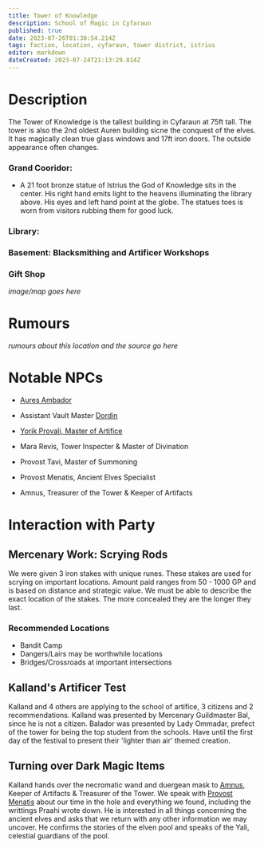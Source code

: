 ```yaml
---
title: Tower of Knowledge
description: School of Magic in Cyfaraun
published: true
date: 2023-07-26T01:30:54.214Z
tags: faction, location, cyfaraun, tower district, istrius
editor: markdown
dateCreated: 2023-07-24T21:13:29.814Z
---
```


# Description
The Tower of Knowledge is the tallest building in Cyfaraun at 75ft tall. The tower is also the 2nd oldest Auren building sicne the conquest of the elves. It has magically clean true glass windows and 17ft iron doors. The outside appearance often changes.

### Grand Cooridor:
- A 21 foot bronze statue of Istrius the God of Knowledge sits in the center. His right hand emits light to the heavens illuminating the library above. His eyes and left hand point at the globe. The statues toes is worn from visitors rubbing them for good luck. 
### Library:
### Basement: Blacksmithing and Artificer Workshops

### Gift Shop




*image/map goes here*


# Rumours
*rumours about this location and the source go here*



# Notable NPCs
- [Aures Ambador](/npcs/aures_ambador)
- Assistant Vault Master [Dordin](/npcs/assistant_dordin)

- [Yorik Provali, Master of Artifice](/npcs/Yorik_Provali)
- Mara Revis, Tower Inspecter & Master of Divination
- Provost Tavi, Master of Summoning
- Provost Menatis, Ancient Elves Specialist
- Amnus, Treasurer of the Tower & Keeper of Artifacts

# Interaction with Party
## Mercenary Work: Scrying Rods
We were given 3 iron stakes with unique runes. These stakes are used for scrying on important locations. Amount paid ranges from 50 - 1000 GP and is based on distance and strategic value. We must be able to describe the exact location of the stakes. The more concealed they are the longer they last.

### Recommended Locations
- Bandit Camp
- Dangers/Lairs may be worthwhile locations
- Bridges/Crossroads at important intersections


## Kalland's Artificer Test
Kalland and 4 others are applying to the school of artifice, 3 citizens and 2 recommendations. Kalland was presented by Mercenary Guildmaster Bal, since he is not a citizen. Balador was presented by Lady Ommadar, prefect of the tower for being the top student from the schools. Have until the first day of the festival to present their 'lighter than air' themed creation. 

## Turning over Dark Magic Items
Kalland hands over the necromatic wand and duergean mask to [Amnus](), Keeper of Artifacts & Treasurer of the Tower. We speak with [Provost Menatis]() about our time in the hole and everything we found, including the writtings Praahi wrote down. He is interested in all things concerning the ancient elves and asks that we return with any other information we may uncover. He confirms the stories of the elven pool and speaks of the Yali, celestial guardians of the pool.
